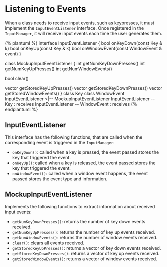 # Listening to Events
When a class needs to receive input events, such as keypresses, it must implement the `InputEventListener` interface. Once registered in the `InputManager`, it will receive input events each time the user generates them.

{% plantuml %}
interface InputEventListener {
bool onKeyDown(const Key & k)
bool onKeyUp(const Key & k)
bool onWindowEvent(const WindowEvent & event)
}

class MockupInputEventListener {
int getNumKeyDownPresses()
int getNumKeyUpPresses()
int getNumWindowEvents()

bool clear()

vector<Key> getStoredKeyUpPresses()
vector<Key> getStoredKeyDownPresses()
vector<WindowEvent> getStoredWindowEvents()
}
class Key
class WindowEvent
InputEventListener <|-- MockupInputEventListener
InputEventListener -- Key : receives
InputEventListener -- WindowEvent : receives
{% endplantuml %}

## InputEventListener
This interface has the following functions, that are called when the corresponding event is triggered in the `InputManager`:

* `onKeyDown()`: called when a key is pressed, the event passed stores the key that triggered the event.
* `onKeyUp()`: called when a key is released, the event passed stores the key that triggered the event.
* `onWindowEvent()`: called when a window event happens, the event passed stores the event type and information.


## MockupInputEventListener

Implements the following functions to extract information about received input events:

* `getNumKeyDownPresses()`: returns the number of key down events received.
* `getNumKeyUpPresses()`: returns the number of key up events received.
* `getNumWindowEvents()`: returns the number of window events received.
* `clear()`: clears all events received.
* `getStoredKeyUpPresses()`: returns a vector of key down events received.
* `getStoredKeyDownPresses()`: returns a vector of key up events received.
* `getStoredWindowEvents()`: returns a vector of window events received.
